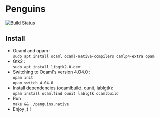 # Penguins

[![Build Status](https://travis-ci.org/141592653/Penguins.svg?branch=master)](https://travis-ci.org/141592653/Penguins)


## Install

* Ocaml and opam : \
`sudo apt install ocaml ocaml-native-compilers camlp4-extra opam`
* Gtk2 : \
`sudo apt install libgtk2.0-dev`
* Switching to Ocaml's version 4.04.0 : \
`opam init`\
`opam switch 4.04.0`
* Install dependencies (ocamlbuild, ounit, lablgtk):\
`opam install ocamlfind ounit lablgtk ocamlbuild`
* Run \
`make && ./penguins.native`
* Enjoy ;) !
